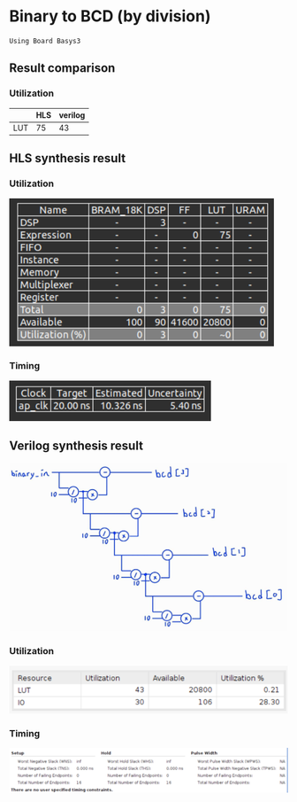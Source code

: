 # Binary to BCD (by division)
    Using Board Basys3
## Result comparison
### Utilization
|       | HLS   | verilog   |
| ----- | ----- | --------- |
| LUT   | 75    |   43      |

## HLS synthesis result
### Utilization
![Alt text](image2.png)
### Timing
![Alt text](image-1.png)
## Verilog synthesis result
![Alt text](image.png)
### Utilization
![Alt text](image-3.png)
### Timing
![Alt text](image-2.png)